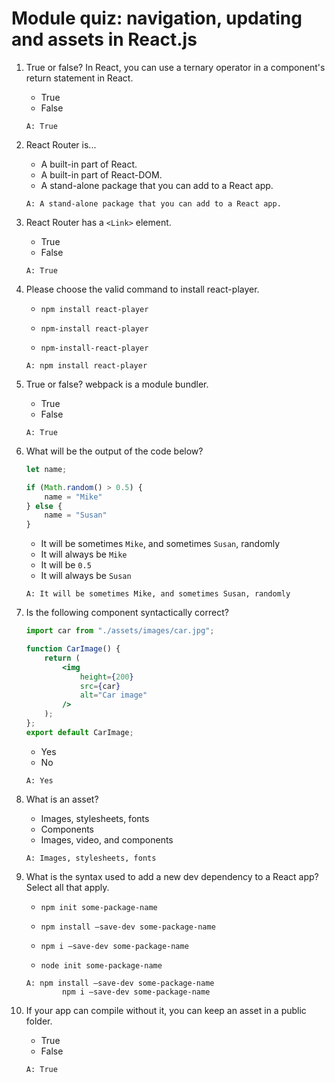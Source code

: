 # Module quiz: navigation, updating and assets in React.js

1. True or false? In React, you can use a ternary operator in a component's return statement in React.
    - True
    - False
    ```
    A: True
    ```

2. React Router is...
    - A built-in part of React.
    - A built-in part of React-DOM.
    - A stand-alone package that you can add to a React app.
    ```
    A: A stand-alone package that you can add to a React app.
    ```

3. React Router has a `<Link>` element.
    - True
    - False
    ```
    A: True
    ```

4. Please choose the valid command to install react-player.
    - ```
      npm install react-player
      ```
    - ```
      npm-install react-player  
      ```
    - ```
      npm-install-react-player
      ```
    ```
    A: npm install react-player
    ```

5. True or false? webpack is a module bundler.
    - True
    - False
    ```
    A: True
    ```

6. What will be the output of the code below?
    ```jsx
    let name;

    if (Math.random() > 0.5) {
        name = "Mike"
    } else {
        name = "Susan"
    }
    ```
    - It will be sometimes `Mike`, and sometimes `Susan`, randomly
    - It will always be `Mike`
    - It will be `0.5`
    - It will always be `Susan`
    ```
    A: It will be sometimes Mike, and sometimes Susan, randomly
    ```

7. Is the following component syntactically correct?
    ```jsx
    import car from "./assets/images/car.jpg";

    function CarImage() {
        return ( 
            <img 
                height={200}
                src={car}
                alt="Car image" 
            />
        );
    };
    export default CarImage;
    ```
    - Yes
    - No
    ```
    A: Yes
    ```

8. What is an asset?
    - Images, stylesheets, fonts
    - Components
    - Images, video, and components
    ```
    A: Images, stylesheets, fonts
    ```

9. What is the syntax used to add a new dev dependency to a React app? Select all that apply. 
    - ```
      npm init some-package-name
      ```
    - ```
      npm install –save-dev some-package-name
      ```
    - ```
      npm i –save-dev some-package-name
      ```
    - ```
      node init some-package-name
      ```
    ```
    A: npm install –save-dev some-package-name
            npm i –save-dev some-package-name 
    ```

10. If your app can compile without it, you can keep an asset in a public folder.
    - True
    - False
    ```
    A: True
    ```